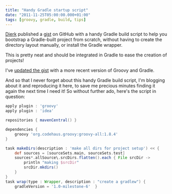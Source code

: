 ```yaml
---
title: "Handy Gradle startup script"
date: "2011-11-25T05:00:00.000+01:00"
tags: [groovy, gradle, build, tips]
---
```


[Dierk](https://twitter.com/mittie) published a [gist](https://gist.github.com/1271516) on GitHub with a handy Gradle build script to help you bootstrap a Gradle-built project from scratch, without having to create the directory layout manually, or install the Gradle wrapper.

This is pretty neat and should be integrated in Gradle to ease the creation of projects!

I've [updated the gist](https://gist.github.com/1393868) with a more recent version of Groovy and Gradle.

And so that I never forget about this handy Gradle build script, I'm blogging about it and reproducing it here, to save me precious minutes finding it again the next time I need it! So without further ado, here's the script in question:

```groovy
apply plugin : 'groovy'
apply plugin : 'idea'

repositories { mavenCentral() }

dependencies {
    groovy 'org.codehaus.groovy:groovy-all:1.8.4'
}

task makeDirs(description : 'make all dirs for project setup') << {
    def sources = [sourceSets.main, sourceSets.test]
    sources*.allSource\.srcDirs.flatten().each { File srcDir ->
        println "making $srcDir"
        srcDir.mkdirs()
    }
}
task wrap(type : Wrapper, description : "create a gradlew") {
    gradleVersion = '1.0-milestone-6'  }
```